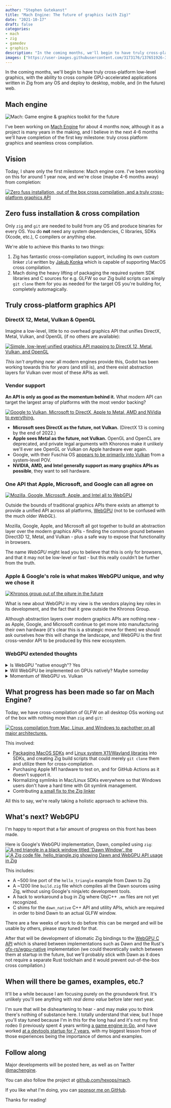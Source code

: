 ```yaml
---
author: "Stephen Gutekanst"
title: "Mach Engine: The future of graphics (with Zig)"
date: "2021-10-17"
draft: false
categories:
- mach
- zig
- gamedev
- graphics
description: "In the coming months, we'll begin to have truly cross-platform low-level graphics, with the ability to cross compile GPU-accelerated applications written in Zig from any OS and deploy to desktop, mobile, and (in the future) web."
images: ["https://user-images.githubusercontent.com/3173176/137651926-3734c3b2-4875-47de-b42f-0ece854756f7.png"]
---
```


In the coming months, we'll begin to have truly cross-platform low-level graphics, with the ability to cross compile GPU-accelerated applications written in Zig from any OS and deploy to desktop, mobile, and (in the future) web.

## Mach engine

<img class="color-inverted" alt="Mach: Game engine & graphics toolkit for the future" src="https://user-images.githubusercontent.com/3173176/137651926-3734c3b2-4875-47de-b42f-0ece854756f7.png">

I've been working on [Mach Engine](https://github.com/hexops/mach) for about 4 months now, although it as a project is many years in the making, and I believe in the next 4-6 months we'll have completion of the first key milestone: truly cross platform graphics and seamless cross compilation.

## Vision

Today, I share only the first milestone: Mach engine core. I've been working on this for around 1 year now, and we're close (maybe 4-6 months away) from completion:

<a class="imglink" href="https://user-images.githubusercontent.com/3173176/137649720-072ff7fe-323d-49c6-ae88-51344e04e3e5.png"><img class="color-inverted" alt="Zero fuss installation, out of the box cross compilation, and a truly cross-platform graphics API" src="https://user-images.githubusercontent.com/3173176/137649720-072ff7fe-323d-49c6-ae88-51344e04e3e5.png"></a>

## Zero fuss installation & cross compilation

Only `zig` and `git` are needed to build from any OS and produce binaries for every OS. You do **not** need any system dependencies, C libraries, SDKs (Xcode, etc.), C compilers or anything else.

We're able to achieve this thanks to two things:

1. Zig has fantastic cross-compilation support, including its own custom linker `zld` written by [Jakub Konka](http://www.jakubkonka.com/) which is capable of supporting MacOS cross compilation.
2. Mach doing the heavy lifting of packaging the required system SDK libraries and C sources for e.g. GLFW so our Zig build scripts can simply `git clone` them for you as needed for the target OS you're building for, completely automagically.

## Truly cross-platform graphics API

### DirectX 12, Metal, Vulkan & OpenGL

Imagine a low-level, little to no overhead graphics API that unifies DirectX, Metal, Vulkan, and OpenGL (if no others are available):

<a class="imglink" href="https://user-images.githubusercontent.com/3173176/137646296-72ba698e-c710-4daf-aa75-222f8d717d00.png"><img class="color-inverted" alt="Simple, low-level unified graphics API mapping to DirectX 12, Metal, Vulkan, and OpenGL" src="https://user-images.githubusercontent.com/3173176/137646296-72ba698e-c710-4daf-aa75-222f8d717d00.png"></a>

_This isn't anything new:_ all modern engines provide this, Godot has been working towards this for _years_ (and still is), and there exist abstraction layers for Vulkan over most of these APIs as well.

### Vendor support

**An API is only as good as the momentum behind it.** What modern API can target the largest array of platforms with the most vendor backing?

<a class="imglink" href="https://user-images.githubusercontent.com/3173176/137647361-3340e33a-9b2f-4c0d-aba5-6bb99ffd1cd8.png"><img class="color-inverted" alt="Google to Vulkan, Microsoft to DirectX, Apple to Metal, AMD and NVidia to everything." src="https://user-images.githubusercontent.com/3173176/137647361-3340e33a-9b2f-4c0d-aba5-6bb99ffd1cd8.png"></a>

* **Microsoft sees DirectX as the future, not Vulkan.** (DirectX 13 is coming by the end of 2022.)
* **Apple sees Metal as the future, not Vulkan.** OpenGL and OpenCL are deprecated, and private legal arguments with Khoronos make it unlikely we'll ever see OpenGL or Vulkan on Apple hardware ever again.
* Google, with their Fuschia OS [appears to be primarily into Vulkan](https://fuchsia.dev/fuchsia-src/concepts/graphics/magma) from a system-level POV.
* **NVIDIA, AMD, and Intel generally support as many graphics APIs as possible**, they want to sell hardware.

### One API that Apple, Microsoft, and Google can all agree on

<a class="imglink" href="https://user-images.githubusercontent.com/3173176/137647342-abf2bde6-a8bb-4276-b072-95c279c5d92f.png"><img class="color-inverted" alt="Mozilla, Google, Microsoft, Apple, and Intel all to WebGPU" src="https://user-images.githubusercontent.com/3173176/137647342-abf2bde6-a8bb-4276-b072-95c279c5d92f.png"></a>

Outside the bounds of traditional graphics APIs there exists an attempt to provide a unified API across all platforms, [WebGPU](https://en.wikipedia.org/wiki/WebGPU) (not to be confused with the much older _WebGL_).

Mozilla, Google, Apple, and Microsoft all got together to build an abstraction layer over the modern graphics APIs - finding the common ground between Direct3D 12, Metal, and Vulkan - plus a safe way to expose that functionality in browsers.

The name _WebGPU_ might lead you to believe that this is only for browsers, and that it may not be low-level or fast - but this really couldn't be further from the truth.

### Apple & Google's role is what makes WebGPU unique, and why we chose it

<a class="imglink" href="https://user-images.githubusercontent.com/3173176/137648560-e15820d7-6427-4ebd-95bb-c7c9f026477a.png"><img class="color-inverted" alt="Khronos group out of the piture in the future" src="https://user-images.githubusercontent.com/3173176/137648560-e15820d7-6427-4ebd-95bb-c7c9f026477a.png"></a>

What is new about WebGPU in my view is the vendors playing key roles in its development, and the fact that it grew outside the Khronos Group.

Although abstraction layers over modern graphics APIs are nothing new - as Apple, Google, and Microsoft continue to get more into manufacturing their own hardware (it's clear this is a strategic move for them) we should ask ourselves how this will change the landscape, and WebGPU is the first cross-vendor API to be produced by this new ecosystem.

### WebGPU extended thoughts

<details>
<summary>Is WebGPU "native enough"? Yes</summary>

<p>For browsers, WebGPU will require sandboxing and validation layers. But in native uses, this can all be turned off, and the WebGPU developers are clearly thinking about this use case:</p>

<ul>
<li>Google's implementation of WebGPU, <a href="https://dawn.googlesource.com/dawn">Dawn</a>, can be configured to effectively turn off all browser sandboxing / validation that could harm performance due to its client/server architecture.</li>

<li>Mozilla / gfx-rs Rust engineers have published articles such as <a href="http://kvark.github.io/web/gpu/native/2020/05/03/point-of-webgpu-native.html">"The point of WebGPU on native"</a>.</li>
</ul>

<p>As for the quality of implementations, we could compare the amount of resources going into e.g. Google's WebGPU implementation vs. the amount of resources going into Unity/Unreal/MoltenVK/other graphics abstraction layers - but I suspect they're <em>about equal</em>.</p>

</details>

<details>
<summary>Will WebGPU be implemented on GPUs natively? Maybe someday</summary>

<p>Not anytime soon. We get some insight into this <a href="https://github.com/gpuweb/gpuweb/issues/847#issuecomment-642883924">via @kvark</a>, a WebGPU developer:</p>

<blockquote>
  <p>[...] We are not in Khronos, and therefore we have limited participation from IHVs (only Intel and Apple are active). WebGPU was never designed to be implemented by the drivers. I mean, it would totally be rad, in the context of how usable WebGPU <a href="http://kvark.github.io/web/gpu/native/2020/05/03/point-of-webgpu-native.html">can be on native</a>, but it couldn't be the requirement from the start.</p>
</blockquote>

<p>But as WebGPU usage grows or even becomes prodominate due to it being the most powerful API in browsers, and as Microsoft, Google, and Apple continue to develop their own hardware - I think it's not unreasonable to think that it's possible some day WebGPU will be an even more direct 1:1 mapping between a cross-platform API and low-level APIs, more direct than Vulkan abstraction layers such as MoltenVK (which is required to get Vulkan working on top of MacOS's Metal API) - with the potential that some vendor starts asking "what would a GPU native WebGPU implementation look like?"</p>

</details>

<details>
<summary>Momentum of WebGPU vs. Vulkan</summary>

<p>To <a href="https://news.ycombinator.com/item?id=23090432">quote</a> <a href="http://kvark.github.io/about/">Dzmitry Malyshau / kvark</a>, a Mozilla engineer working on gfx-rs and WebGPU:</p>

<blockquote>
  <p>At some point, it comes down to the amount of momentum behind the API. In case of WebGPU, we have strong support from Intel and Apple, which are hardware vendors, as well as Google, who can influence mobile hardware vendors. We are making the specification and have resources to appropriately test it and develop the necessary workarounds. It's the quantity to quality transition that sometimes just needs to cross a certain threshold in order to succeed.</p>
</blockquote>

<p>According to some, Nvidia and AMD tend to develop new features with Microsoft as part of DirectX. Only then are they "ported" back to Vulkan and OpenGL. I think that says a lot.</p>

</details>

## What progress has been made so far on Mach Engine?

Today, we have cross-compilation of GLFW on all desktop OSs working out of the box with nothing more than `zig` and `git`:

<a class="imglink" href="https://user-images.githubusercontent.com/3173176/137650099-cd370046-eb43-4fe4-a72a-f54ebe3153c1.png"><img class="color-inverted" alt="Cross compilation from Mac, Linux, and Windows to eachother on all major architectures." src="https://user-images.githubusercontent.com/3173176/137650099-cd370046-eb43-4fe4-a72a-f54ebe3153c1.png"></a>

This involved:

* [Packaging MacOS SDKs](https://github.com/hexops/sdk-macos-11.3) and [Linux system X11/Wayland libraries](https://github.com/hexops/sdk-linux-x86_64) into SDKs, and creating Zig build scripts that could merely `git clone` them and utilize them for cross-compilation.
* Purchasing Apple M1 hardware to test on, and for GitHub Actions as it doesn't support it.
* Normalizing symlinks in Mac/Linux SDKs everywhere so that Windows users don't have a hard time with Git symlink management.
* Contributing [a small fix to the Zig linker](https://github.com/ziglang/zig/pull/9734)

All this to say, we're really taking a holistic approach to achieve this.

## What's next? WebGPU

I'm happy to report that a fair amount of progress on this front has been made.

Here is Google's WebGPU implementation, Dawn, compiled using `zig`:
<a class="imglink" href="https://user-images.githubusercontent.com/3173176/137650403-290c6a94-7ee4-44be-8ed0-94f96adcde4e.png"><img alt="A red triangle in a black window titled 'Dawn Window', the" src="https://user-images.githubusercontent.com/3173176/137650403-290c6a94-7ee4-44be-8ed0-94f96adcde4e.png"></a>
<a class="imglink" href="https://user-images.githubusercontent.com/3173176/137650621-f304f20b-5f74-4a3d-956d-7feb3838351d.png"><img alt="A Zig code file, hello_triangle.zig showing Dawn and WebGPU API usage in Zig" src="https://user-images.githubusercontent.com/3173176/137650621-f304f20b-5f74-4a3d-956d-7feb3838351d.png"></a>

This includes:

* A ~500 line port of the `hello_triangle` example from Dawn to Zig
* A ~1200 line `build.zig` file which compiles all the Dawn sources using Zig, without using Google's ninja/etc development tools.
* A hack to workaround a bug in Zig where ObjC++ `.mm` files are not yet recognized.
* C shims for the `dawn_native` C++ API and utility APIs, which are required in order to bind Dawn to an actual GLFW window.

There are a few weeks of work to do before this can be merged and will be usable by others, please stay tuned for that.

After that will be development of idiomatic Zig bindings to the [WebGPU C API](https://github.com/webgpu-native/webgpu-headers) which is shared between implementations such as Dawn and the Rust's [gfx-rs/wgpu-native](https://github.com/gfx-rs/wgpu-native) implementation (we could theoretically switch between them at startup in the future, but we'll probably stick with Dawn as it does not require a separate Rust toolchain and it would prevent out-of-the-box cross compilation.)

## When will there be games, examples, etc.?

It'll be a while because I am focusing purely on the groundwork first. It's unlikely you'll see anything with _real demo value_ before later next year.

I'm sure that will be disheartening to hear - and may make you to think there's nothing of substance here. I totally understand that view, but I hope you'll stay tuned because I'm in this for the long haul and it's not my first rodeo (I previously spent 4 years writing [a game engine in Go](https://azul3d.org), and have worked [at a devtools startup for 7 years](https://sourcegraph.com), with my biggest lesson from of those experiences being the importance of demos and examples.

## Follow along

Major developments will be posted here, as well as on Twitter [@machengine](https://twitter.com/machengine).

You can also follow the project at [github.com/hexops/mach](https://github.com/hexops/mach).

If you like what I'm doing, you can [sponsor me on GitHub](https://github.com/sponsors/slimsag).

Thanks for reading!
